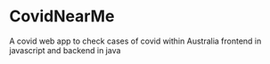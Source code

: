 # CovidNearMe
A covid web app to check cases of covid within Australia frontend in javascript and backend in java
